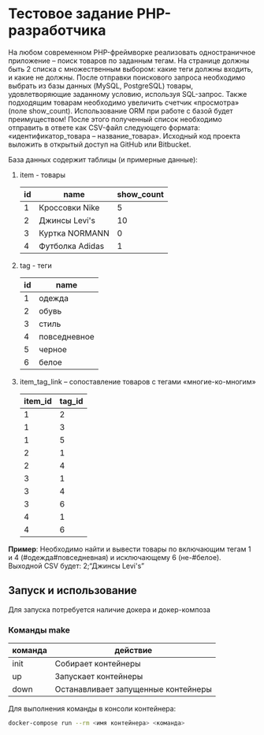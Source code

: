 # Тестовое задание PHP-разработчика

На любом современном PHP-фреймворке реализовать одностраничное приложение – поиск товаров по заданным тегам. На странице должны быть 2 списка с множественным выбором: какие теги должны входить, и какие не должны. После отправки поискового запроса необходимо выбрать из базы данных (MySQL, PostgreSQL) товары, удовлетворяющие заданному условию, используя SQL-запрос. Также подходящим товарам необходимо увеличить счетчик «просмотра» (поле show_count). Использование ORM при работе с базой будет преимуществом! После этого полученный список необходимо отправить в ответе как CSV-файл следующего формата: «идентификатор_товара – название_товара». Исходный код проекта выложить в открытый доступ на GitHub или Bitbucket.

База данных содержит таблицы (и примерные данные):

1. item - товары

     id | name | show_count
     --- | --- |---
    1 | Кроссовки Nike | 5 
    2|Джинсы Levi's|10
    3|Куртка NORMANN|0
    4|Футболка Adidas|1

2. tag - теги
    
    id|name
    ---|---
    1|одежда
    2|обувь
    3|стиль
    4|повседневное
    5|черное
    6|белое

3. item_tag_link – сопоставление товаров с тегами «многие-ко-многим»
    
    item_id|tag_id
    ---|---
    1|2
    1|3
    1|5
    2|1
    2|4
    3|1
    3|4
    3|6
    4|1
    4|6

**Пример**: Необходимо найти и вывести товары по включающим тегам 1 и 4 (#одежда#повседневная) и исключающему 6 (не-#белое). Выходной CSV будет:
2;“Джинсы Levi's”

## Запуск и использование

Для запуска потребуется наличие докера и докер-композа

### Команды make
команда | действие
--- | ---
init | Собирает контейнеры
up | Запускает контейнеры
down | Останавливает запущенные контейнеры

Для выполнения команды в консоли контейнера:

```bash
docker-compose run --rm <имя контейнера> <команда>
```
